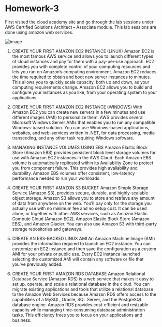 # Homework-3

First visited the cloud academy site and go through the lab sessions under AWS Certified Solutions Architect – Associate module. 
This lab sessions are done using amazon web services.

![image](https://cloud.githubusercontent.com/assets/18346674/16896116/18dea0a0-4ba8-11e6-8de0-1ec7932255ae.png)

1. CREATE YOUR FIRST AMAZON EC2 INSTANCE (LINUX)
Amazon EC2 is the most famous AWS service and allows you to launch different types of cloud instances and pay for them with a pay-per-use approach. EC2 provides you with complete control of your computing resources and lets you run on Amazon’s computing environment. Amazon EC2 reduces the time required to obtain and boot new server instances to minutes. This allows you to quickly scale capacity, both up and down, as your computing requirements change. Amazon EC2 allows you to build and configure your instances as you like, from your operating system to your applications.


2. CREATE YOUR FIRST AMAZON EC2 INSTANCE (WINDOWS)
With Amazon EC2 you can create new servers in a few minutes and use different images (AMI) to personalize them. AWS provides several Microsoft Windows Server AMIs that enables you to run any compatible Windows-based solution. You can use Windows-based applications, websites, and web-services written in .NET, for data processing, media transcoding, and any other task requiring Windows software.


3. MANAGING INSTANCE VOLUMES USING EBS 
Amazon Elastic Block Store (Amazon EBS) provides persistent block level storage volumes for use with Amazon EC2 instances in the AWS Cloud.  Each Amazon EBS volume is automatically replicated within its Availability Zone to protect you from component failure. This provides high availability and durability. Amazon EBS volumes offer consistent, low-latency performance needed to run your workloads.


4. CREATE YOUR FIRST AMAZON S3 BUCKET
Amazon Simple Storage Service (Amazon S3), provides secure, durable, and highly-scalable object storage. Amazon S3 allows you to store and retrieve any amount of data from anywhere on the web. You'll pay only for the storage you actually use with no minimum fee and no setup cost. It can be used alone, or together with other AWS services, such as Amazon Elastic Compute Cloud (Amazon EC2), Amazon Elastic Block Store (Amazon EBS), and Amazon Glacier. You can also use Amazon S3 with third-party storage repositories and gateways.


5. CREATE AN EBS-BACKED LINUX AMI
An Amazon Machine Image (AMI) provides the information required to launch an EC2 instance. You can customize an EC2 instance and then save the configuration as a custom AMI for your private or public use. Every EC2 instance launched selecting the customized AMI will contain any software or file that you've previously added.


6. CREATE YOUR FIRST AMAZON RDS DATABASE
Amazon Relational Database Service (Amazon RDS) is a web service that makes it easy to set up, operate, and scale a relational database in the cloud. You can migrate existing applications and tools that utilize a relational database to the Amazon Web Services because Amazon RDS offers access to the capabilities of a MySQL, Oracle, SQL Server, and the PostgreSQL database engine. Amazon RDS provides cost-efficient and resizable capacity while managing time-consuming database administration tasks. This efficiency frees you to focus on your applications and business.
